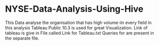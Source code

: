 # NYSE-Data-Analysis-Using-Hive
This Data analyse the organisation that has high volume iin every field
In this analysis Tableau Public 10.3 is used for great Visualization.
Link of tableau is give in File called Link for Tableau.txt
Queries for are present in the separate file.

